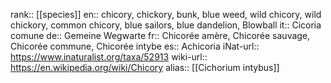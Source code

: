 

rank:: [[species]]
en:: chicory, chickory, bunk, blue weed, wild chicory, wild chickory, common chicory, blue sailors, blue dandelion, Blowball
it:: Cicoria comune
de:: Gemeine Wegwarte
fr:: Chicorée amère, Chicorée sauvage, Chicorée commune, Chicorée intybe
es:: Achicoria
iNat-url:: https://www.inaturalist.org/taxa/52913
wiki-url:: https://en.wikipedia.org/wiki/Chicory
alias:: [[Cichorium intybus]]